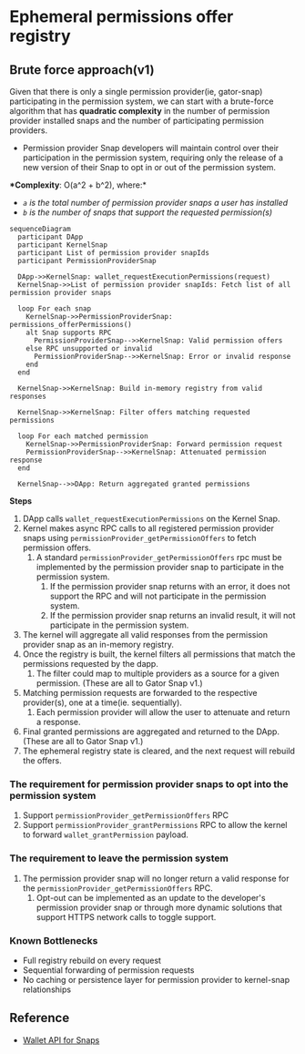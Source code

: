 # Ephemeral permissions offer registry

## **Brute force approach(v1)**

Given that there is only a single permission provider(ie, gator-snap) participating in the permission system, we can start with a brute-force algorithm that has **quadratic complexity** in the number of permission provider installed snaps and the number of participating permission providers.

- Permission provider Snap developers will maintain control over their participation in the permission system, requiring only the release of a new version of their Snap to opt in or out of the permission system.

**\*Complexity**: O(a^2 + b^2), where:\*

- _`a` is the total number of permission provider snaps a user has installed_
- _`b` is the number of snaps that support the requested permission(s)_

```mermaid
sequenceDiagram
  participant DApp
  participant KernelSnap
  participant List of permission provider snapIds
  participant PermissionProviderSnap

  DApp->>KernelSnap: wallet_requestExecutionPermissions(request)
  KernelSnap->>List of permission provider snapIds: Fetch list of all permission provider snaps

  loop For each snap
    KernelSnap->>PermissionProviderSnap: permissions_offerPermissions()
    alt Snap supports RPC
      PermissionProviderSnap-->>KernelSnap: Valid permission offers
    else RPC unsupported or invalid
      PermissionProviderSnap-->>KernelSnap: Error or invalid response
    end
  end

  KernelSnap->>KernelSnap: Build in-memory registry from valid responses

  KernelSnap->>KernelSnap: Filter offers matching requested permissions

  loop For each matched permission
    KernelSnap->>PermissionProviderSnap: Forward permission request
    PermissionProviderSnap-->>KernelSnap: Attenuated permission response
  end

  KernelSnap-->>DApp: Return aggregated granted permissions
```

**Steps**

1. DApp calls `wallet_requestExecutionPermissions` on the Kernel Snap.
2. Kernel makes async RPC calls to all registered permission provider snaps using `permissionProvider_getPermissionOffers` to fetch permission offers.
   1. A standard `permissionProvider_getPermissionOffers` rpc must be implemented by the permission provider snap to participate in the permission system.
      1. If the permission provider snap returns with an error, it does not support the RPC and will not participate in the permission system.
      2. If the permission provider snap returns an invalid result, it will not participate in the permission system.
3. The kernel will aggregate all valid responses from the permission provider snap as an in-memory registry.
4. Once the registry is built, the kernel filters all permissions that match the permissions requested by the dapp.
   1. The filter could map to multiple providers as a source for a given permission. (These are all to Gator Snap v1.)
5. Matching permission requests are forwarded to the respective provider(s), one at a time(ie. sequentially).
   1. Each permission provider will allow the user to attenuate and return a response.
6. Final granted permissions are aggregated and returned to the DApp.(These are all to Gator Snap v1.)
7. The ephemeral registry state is cleared, and the next request will rebuild the offers.

### **The requirement for permission provider snaps to opt into the permission system**

1. Support `permissionProvider_getPermissionOffers` RPC
2. Support `permissionProvider_grantPermissions` RPC to allow the kernel to forward `wallet_grantPermission` payload.

### **The requirement to leave the permission system**

1. The permission provider snap will no longer return a valid response for the `permissionProvider_getPermissionOffers` RPC.
   1. Opt-out can be implemented as an update to the developer's permission provider snap or through more dynamic solutions that support HTTPS network calls to toggle support.

### **Known Bottlenecks**

- Full registry rebuild on every request
- Sequential forwarding of permission requests
- No caching or persistence layer for permission provider to kernel-snap relationships

## Reference

- [Wallet API for Snaps](https://docs.metamask.io/snaps/reference/wallet-api-for-snaps/)
